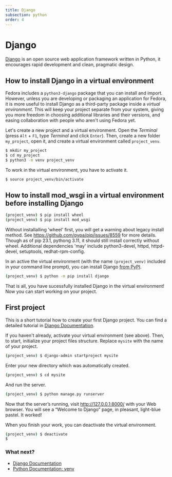```yaml
---
title: Django
subsection: python
order: 4
---
```


# Django
[Django](https://www.djangoproject.com/) is an open source web application framework written in Python, it encourages rapid development and clean, pragmatic design.

## How to install Django in a virtual environment

Fedora includes a `python3-django` package that you can install and import.
However, unless you are developing or packaging an application for Fedora, it is more useful to install Django as a third-party package inside a *virtual environment*.
This will keep your project separate from your system, giving you more freedom in choosing additional libraries and their versions, and easing collaboration with people who aren't using Fedora yet.

Let's create a new project and a virtual environment.
Open the _Terminal_ (press `Alt` + `F1`, type _Terminal_ and click `Enter`).
Then, create a new folder `my_project`, open it, and create a virtual environment called `project_venv`.

```bash
$ mkdir my_project
$ cd my_project
$ python3 -m venv project_venv
```

To work in the virtual environment, you have to activate it.

```bash
$ source project_venv/bin/activate
```

## How to install mod_wsgi in a virtual environment before installing Django

```bash
(project_venv) $ pip install wheel
(project_venv) $ pip install mod_wsgi
```
Without installalling 'wheel' first, you will get a warning about legacy install method. See https://github.com/pypa/pip/issues/8559 for more details. Though as of pip 23.1, pythong 3.11, it should still install correctly without wheel. Additional dependencies 'may' include python3-devel, httpd, httpd-devel, setuptools, redhat-rpm-config. 

In an active the virtual environment (with the name `(project_venv)` included in your command line prompt), you can install Django [from PyPI](https://developer.fedoraproject.org/tech/languages/python/pypi-install.html).

```bash
(project_venv) $ python -m pip install django
```

That is all, you have sucessfully installed Django in the virtual environment!
Now you can start working on your project.


## First project

This is a short tutorial how to create your first Django project. You can find a detailed tutorial in [Django Documentation](https://docs.djangoproject.com/en/1.10/intro/tutorial01/).

If you haven't already, activate your virtual environment (see above).
Then, to start, initialize your project files structure.
Replace `mysite` with the name of your project.

```bash
(project_venv) $ django-admin startproject mysite
```

Enter your new directory which was automatically created.

```bash
(project_venv) $ cd mysite
```

And run the server.

```bash
(project_venv) $ python manage.py runserver
```

Now that the server’s running, visit http://127.0.0.1:8000/ with your Web browser. You will see a “Welcome to Django” page, in pleasant, light-blue pastel. It worked!


When you finish your work, you can deactivate the virtual environment.

```bash
(project_venv) $ deactivate
$
```

### What next?

 * [Django Documentation](https://docs.djangoproject.com/)
 * [Python Documentation: venv](https://docs.python.org/3/library/venv.html#module-venv)

